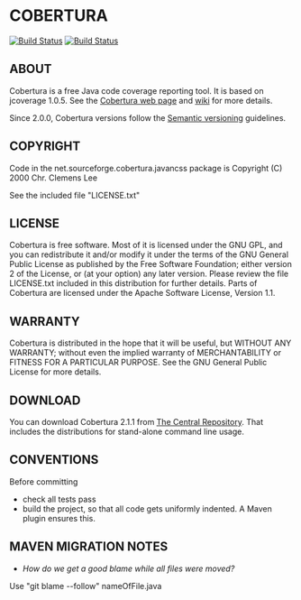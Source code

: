 # COBERTURA
[![Build Status](http://www.cloudbees.com/sites/default/files/Button-Built-on-CB-1.png)](https://cobertura.ci.cloudbees.com/job/Cobertura/)
[![Build Status](http://www.cloudbees.com/sites/default/files/Button-Powered-by-CB.png)](http://www.cloudbees.com/)

## ABOUT
Cobertura is a free Java code coverage reporting tool.  It is
based on jcoverage 1.0.5.  See the [Cobertura web page](http://cobertura.sourceforge.net/)
and [wiki](https://github.com/cobertura/cobertura/wiki) for more details.

Since 2.0.0, Cobertura versions follow the [Semantic versioning](http://semver.org/) guidelines.

## COPYRIGHT
Code in the net.sourceforge.cobertura.javancss package is
Copyright (C) 2000 Chr. Clemens Lee   <clemens a.t kclee d.o.t com>

See the included file "LICENSE.txt"

## LICENSE
Cobertura is free software.  Most of it is licensed under the GNU
GPL, and you can redistribute it and/or modify it under the terms
of the GNU General Public License as published by the Free Software
Foundation; either version 2 of the License, or (at your option)
any later version.  Please review the file LICENSE.txt included in this
distribution for further details.
Parts of Cobertura are licensed under the Apache Software License,
Version 1.1.

## WARRANTY
Cobertura is distributed in the hope that it will be useful, but
WITHOUT ANY WARRANTY; without even the implied warranty of
MERCHANTABILITY or FITNESS FOR A PARTICULAR PURPOSE.  See the GNU
General Public License for more details.

## DOWNLOAD
You can download Cobertura 2.1.1 from 
[The Central Repository](http://repo1.maven.org/maven2/net/sourceforge/cobertura/cobertura/).
That includes the distributions for stand-alone command line usage.

## CONVENTIONS
Before committing
* check all tests pass
* build the project, so that all code gets uniformly indented. A Maven plugin ensures this.

## MAVEN MIGRATION NOTES
* *How do we get a good blame while all files were moved?*

Use "git blame --follow" nameOfFile.java
